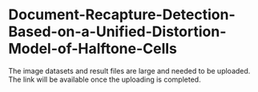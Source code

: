 # Document-Recapture-Detection-Based-on-a-Unified-Distortion-Model-of-Halftone-Cells

The image datasets and result files are large and needed to be uploaded. The link will be available once the uploading is completed.
